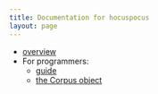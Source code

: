 ```yaml
---
title: Documentation for hocuspocus
layout: page
---
```



-  [overview](../overview)
-  For programmers:
    -  [guide](../programmers)
    -  [the Corpus object](../programmers/corpus)



